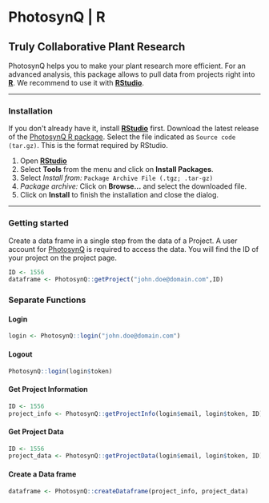 PhotosynQ | R
=====================

Truly Collaborative Plant Research
----------------------------------

PhotosynQ helps you to make your plant research more efficient. For an advanced analysis, this package allows to pull data from projects right into **[R]**. We recommend to use it with **[RStudio]**.

***

### Installation
If you don't already have it, install **[RStudio]** first. Download the latest release of the [PhotosynQ R package]. Select the file indicated as `Source code (tar.gz)`. This is the format required by RStudio.

1. Open **[RStudio]**
2. Select **Tools** from the menu and click on **Install Packages**.
3. Select *Install from:* `Package Archive File (.tgz; .tar-gz)`
4. *Package archive:* Click on **Browse...** and select the downloaded file.
5. Click on **Install** to finish the installation and close the dialog.

***

### Getting started
Create a data frame in a single step from the data of a Project. A user account for [PhotosynQ] is required to access the data.
You will find the ID of your project on the project page.

```R
ID <- 1556
dataframe <- PhotosynQ::getProject("john.doe@domain.com",ID)
```

### Separate Functions

#### Login
```R
login <- PhotosynQ::login("john.doe@domain.com")
```

#### Logout
```R
PhotosynQ::login(login$token)
```

#### Get Project Information
```R
ID <- 1556
project_info <- PhotosynQ::getProjectInfo(login$email, login$token, ID)
```

#### Get Project Data
```R
ID <- 1556
project_data <- PhotosynQ::getProjectData(login$email, login$token, ID)
```

#### Create a Data frame
```R
dataframe <- PhotosynQ::createDataframe(project_info, project_data)
```

[PhotosynQ]: https://photosynq.org "PhotosynQ"

[PhotosynQ R package]: https://github.com/Photosynq/PhotosynQ-R/releases "PhotosynQ R package (Latest Release)"

[R]: https://www.r-project.org "R-Project"

[RStudio]: https://www.rstudio.com "RStudio"
